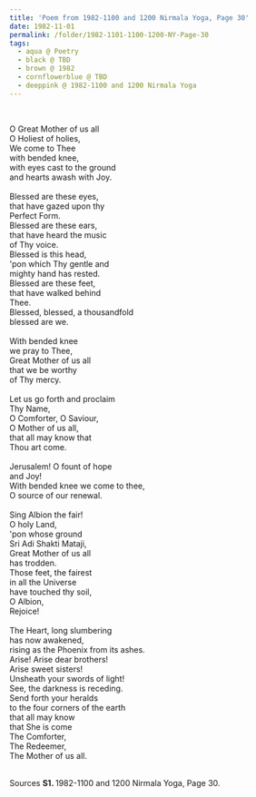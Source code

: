 ```yaml
---
title: 'Poem from 1982-1100 and 1200 Nirmala Yoga, Page 30'
date: 1982-11-01
permalink: /folder/1982-1101-1100-1200-NY-Page-30
tags:
  - aqua @ Poetry
  - black @ TBD
  - brown @ 1982
  - cornflowerblue @ TBD
  - deeppink @ 1982-1100 and 1200 Nirmala Yoga
---
```


<br>

<p>
O Great Mother of us all<br>
O Holiest of holies,<br>
We come to Thee<br>
with bended knee,<br>
with eyes cast to the ground<br>
and hearts awash with Joy.<br>
<br>
Blessed are these eyes,<br>
that have gazed upon thy<br>
Perfect Form.<br>
Blessed are these ears,<br>
that have heard the music<br>
of Thy voice.<br>
Blessed is this head,<br>
'pon which Thy gentle and<br>
mighty hand has rested.<br>
Blessed are these feet,<br>
that have walked behind<br>
Thee.<br>
Blessed, blessed, a thousandfold<br>
blessed are we.<br>
<br>
With bended knee<br>
we pray to Thee,<br>
Great Mother of us all<br>
that we be worthy<br>
of Thy mercy.<br>
<br>
Let us go forth and proclaim<br>
Thy Name,<br>
O Comforter, O Saviour,<br>
O Mother of us all,<br>
that all may know that<br>
Thou art come.<br>
<br>
Jerusalem! O fount of hope<br>
and Joy!<br>
With bended knee we come to thee,<br>
O source of our renewal.<br>
<br>
Sing Albion the fair!<br>
O holy Land,<br>
'pon whose ground<br>
Sri Adi Shakti Mataji,<br>
Great Mother of us all<br>
has trodden.<br>
Those feet, the fairest<br>
in all the Universe<br>
have touched thy soil,<br>
O Albion,<br>
Rejoice!<br>
<br>
The Heart, long slumbering<br>
has now awakened,<br>
rising as the Phoenix from its ashes.<br>
Arise! Arise dear brothers!<br>
Arise sweet sisters!<br>
Unsheath your swords of light!<br>
See, the darkness is receding.<br>
Send forth your heralds<br>
to the four corners of the earth<br>
that all may know<br>
that She is come<br>
The Comforter,<br>
The Redeemer,<br>
The Mother of us all.<br>
</p>

<br>

<wave-list>
<list-title color="DarkSeaGreen" width="55">Sources</list-title>
  <list-item color="BlanchedAlmond"  width="280"><b>S1. </b> 1982-1100 and 1200 Nirmala Yoga, Page 30.</list-item>
</wave-list>